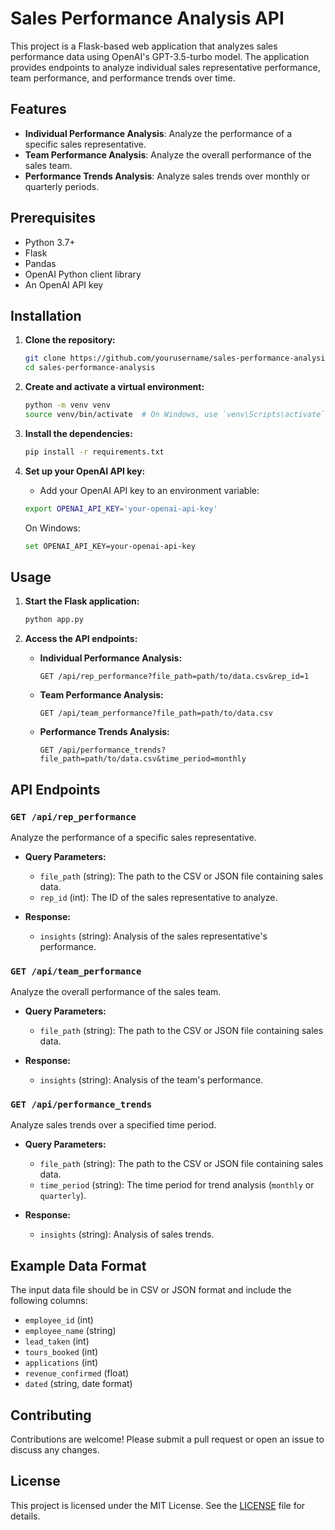 # Sales Performance Analysis API

This project is a Flask-based web application that analyzes sales performance data using OpenAI's GPT-3.5-turbo model. The application provides endpoints to analyze individual sales representative performance, team performance, and performance trends over time.

## Features

- **Individual Performance Analysis**: Analyze the performance of a specific sales representative.
- **Team Performance Analysis**: Analyze the overall performance of the sales team.
- **Performance Trends Analysis**: Analyze sales trends over monthly or quarterly periods.

## Prerequisites

- Python 3.7+
- Flask
- Pandas
- OpenAI Python client library
- An OpenAI API key

## Installation

1. **Clone the repository:**

    ```bash
    git clone https://github.com/yourusername/sales-performance-analysis.git
    cd sales-performance-analysis
    ```

2. **Create and activate a virtual environment:**

    ```bash
    python -m venv venv
    source venv/bin/activate  # On Windows, use `venv\Scripts\activate`
    ```

3. **Install the dependencies:**

    ```bash
    pip install -r requirements.txt
    ```

4. **Set up your OpenAI API key:**

    - Add your OpenAI API key to an environment variable:

    ```bash
    export OPENAI_API_KEY='your-openai-api-key'
    ```

    On Windows:

    ```bash
    set OPENAI_API_KEY=your-openai-api-key
    ```

## Usage

1. **Start the Flask application:**

    ```bash
    python app.py
    ```

2. **Access the API endpoints:**

    - **Individual Performance Analysis:**

        ```http
        GET /api/rep_performance?file_path=path/to/data.csv&rep_id=1
        ```

    - **Team Performance Analysis:**

        ```http
        GET /api/team_performance?file_path=path/to/data.csv
        ```

    - **Performance Trends Analysis:**

        ```http
        GET /api/performance_trends?file_path=path/to/data.csv&time_period=monthly
        ```

## API Endpoints

### `GET /api/rep_performance`

Analyze the performance of a specific sales representative.

- **Query Parameters:**
  - `file_path` (string): The path to the CSV or JSON file containing sales data.
  - `rep_id` (int): The ID of the sales representative to analyze.

- **Response:**
  - `insights` (string): Analysis of the sales representative's performance.

### `GET /api/team_performance`

Analyze the overall performance of the sales team.

- **Query Parameters:**
  - `file_path` (string): The path to the CSV or JSON file containing sales data.

- **Response:**
  - `insights` (string): Analysis of the team's performance.

### `GET /api/performance_trends`

Analyze sales trends over a specified time period.

- **Query Parameters:**
  - `file_path` (string): The path to the CSV or JSON file containing sales data.
  - `time_period` (string): The time period for trend analysis (`monthly` or `quarterly`).

- **Response:**
  - `insights` (string): Analysis of sales trends.

## Example Data Format

The input data file should be in CSV or JSON format and include the following columns:

- `employee_id` (int)
- `employee_name` (string)
- `lead_taken` (int)
- `tours_booked` (int)
- `applications` (int)
- `revenue_confirmed` (float)
- `dated` (string, date format)

## Contributing

Contributions are welcome! Please submit a pull request or open an issue to discuss any changes.

## License

This project is licensed under the MIT License. See the [LICENSE](LICENSE) file for details.

